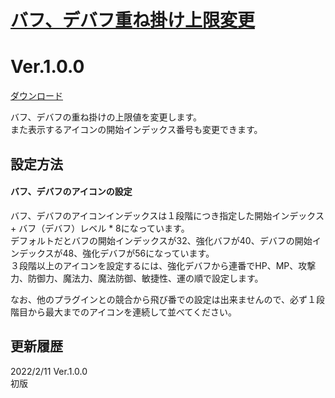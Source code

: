 # [バフ、デバフ重ね掛け上限変更](https://raw.githubusercontent.com/nuun888/MZ/master/NUUN_BuffMaxLevel.js)
# Ver.1.0.0
[ダウンロード](https://raw.githubusercontent.com/nuun888/MZ/master/NUUN_BuffMaxLevel.js)

バフ、デバフの重ね掛けの上限値を変更します。  
また表示するアイコンの開始インデックス番号も変更できます。

## 設定方法
#### バフ、デバフのアイコンの設定
バフ、デバフのアイコンインデックスは１段階につき指定した開始インデックス + バフ（デバフ）レベル * 8になっています。  
デフォルトだとバフの開始インデックスが32、強化バフが40、デバフの開始インデックスが48、強化デバフが56になっています。  
３段階以上のアイコンを設定するには、強化デバフから連番でHP、MP、攻撃力、防御力、魔法力、魔法防御、敏捷性、運の順で設定します。   

なお、他のプラグインとの競合から飛び番での設定は出来ませんので、必ず１段階目から最大までのアイコンを連続して並べてください。

## 更新履歴
2022/2/11 Ver.1.0.0  
初版  
